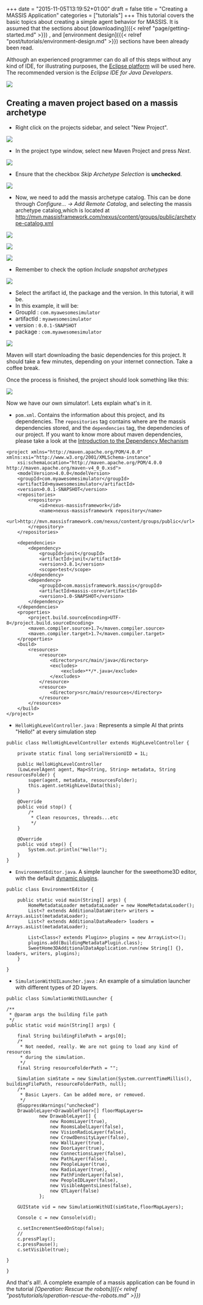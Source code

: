 +++
date = "2015-11-05T13:19:52+01:00"
draft = false
title = "Creating a MASSIS Application"
categories = ["tutorials"]
+++
This tutorial covers the basic topics about creating a simple agent behavior for MASSIS. It is assumed that the sections about
[downloading]({{< relref "page/getting-started.md" >}}) , and
[environment design]({{< relref "post/tutorials/environment-design.md" >}}) sections have been already been read.

Although an experienced programmer can do all of this steps without any kind of IDE, for illustrating purposes, the [Eclipse platform](http://www.eclipse.org/downloads/) will be used here. The recommended version is the _Eclipse IDE for Java Developers_.

![](http://i.imgur.com/6574ISB.png)

## Creating a maven project based on a massis archetype

- Right click on the projects sidebar, and select "New Project".

![](http://i.imgur.com/jHjluiC.png)

- In the project type window, select new Maven Project and press _Next_.

![](http://i.imgur.com/nekxikS.png)

- Ensure that the checkbox _Skip Archetype Selection_ is **unchecked**.

![](http://i.imgur.com/uNrk3nQ.png)

- Now, we need to add the massis archetype catalog. This can be done through _Configure... -> Add Remote Catalog_, and selecting the massis archetype catalog,which is located at http://mvn.massisframework.com/nexus/content/groups/public/archetype-catalog.xml

![](http://i.imgur.com/NwtY4Wk.png)


![](http://i.imgur.com/0KDUOcB.png)


![](http://i.imgur.com/hRWww0Z.png)

- Remember to check the option _Include snapshot archetypes_

![](http://i.imgur.com/3lvAJlo.png)

- Select the artifact id, the package and the version. In this tutorial, it will be.
- In this example, it will be:
 - GroupId : `com.myawesomesimulator`
 - artifactId : `myawesomesimulator`
 - version : `0.0.1-SNAPSHOT`
 - package : `com.myawesomesimulator`

![](http://i.imgur.com/IrXGbgv.png)

Maven will start downloading the basic dependencies for this project. It should take a few minutes, depending on your internet connection. Take a coffee break.

Once the process is finished, the project should look something like this:

![](http://i.imgur.com/95aEmU2.png)

Now we have our own simulator!. Lets explain what's in it.

- `pom.xml`. Contains the information about this project, and its dependencies. The `repositories` tag contains where are the massis dependencies stored, and the `dependencies` tag, the dependencies of our project. If you want to know more about maven dependencies, please take a look at the [Introduction to the Dependency Mechanism](https://maven.apache.org/guides/introduction/introduction-to-dependency-mechanism.html)

```
<project xmlns="http://maven.apache.org/POM/4.0.0" xmlns:xsi="http://www.w3.org/2001/XMLSchema-instance"
	xsi:schemaLocation="http://maven.apache.org/POM/4.0.0 http://maven.apache.org/maven-v4_0_0.xsd">
	<modelVersion>4.0.0</modelVersion>
	<groupId>com.myawesomesimulator</groupId>
	<artifactId>myawesomesimulator</artifactId>
	<version>0.0.1-SNAPSHOT</version>
    <repositories>
        <repository>
            <id>nexus-massisframework</id>
            <name>nexus-massisframework repository</name>
            <url>http://mvn.massisframework.com/nexus/content/groups/public</url>
        </repository>
    </repositories>

	<dependencies>
		<dependency>
			<groupId>junit</groupId>
			<artifactId>junit</artifactId>
			<version>3.8.1</version>
			<scope>test</scope>
		</dependency>
		<dependency>
			<groupId>com.massisframework.massis</groupId>
			<artifactId>massis-core</artifactId>
			<version>1.0-SNAPSHOT</version>
		</dependency>
	</dependencies>
	<properties>
		<project.build.sourceEncoding>UTF-8</project.build.sourceEncoding>
		<maven.compiler.source>1.7</maven.compiler.source>
		<maven.compiler.target>1.7</maven.compiler.target>
	</properties>
	<build>
		<resources>
			<resource>
				<directory>src/main/java</directory>
				<excludes>
					<exclude>**/*.java</exclude>
				</excludes>
			</resource>
			<resource>
				<directory>src/main/resources</directory>
			</resource>
		</resources>
	</build>
</project>

```

- `HelloHighLevelController.java` : Represents a simple AI that prints "Hello!" at every simulation step

```
public class HelloHighLevelController extends HighLevelController {

	private static final long serialVersionUID = 1L;
	
	public HelloHighLevelController
    (LowLevelAgent agent, Map<String, String> metadata, String resourcesFolder) {
		super(agent, metadata, resourcesFolder);
		this.agent.setHighLevelData(this);
	}

	@Override
	public void stop() {
		/*
		 * Clean resources, threads...etc
		 */
	}

	@Override
	public void step() {
		System.out.println("Hello!");
	}
}
```

- `EnvironmentEditor.java`. A simple launcher for the sweethome3D editor, with the default [dynamic plugins](#TODO).

```
public class EnvironmentEditor {

	public static void main(String[] args) {
		HomeMetadataLoader metadataLoader = new HomeMetadataLoader();
		List<? extends AdditionalDataWriter> writers = Arrays.asList(metadataLoader);
		List<? extends AdditionalDataReader> loaders = Arrays.asList(metadataLoader);

		List<Class<? extends Plugin>> plugins = new ArrayList<>();
		plugins.add(BuildingMetadataPlugin.class);
		SweetHome3DAdditionalDataApplication.run(new String[] {}, loaders, writers, plugins);
	}

}
```

- `SimulationWithUILauncher.java` : An example of a simulation launcher with different types of 2D layers.

```
public class SimulationWithUILauncher {

/**
 * @param args the building file path
 */
public static void main(String[] args) {

    final String buildingFilePath = args[0];
    /*
     * Not needed, really. We are not going to load any kind of resources
     * during the simulation.
     */
    final String resourceFolderPath = "";

    Simulation simState = new Simulation(System.currentTimeMillis(), buildingFilePath, resourceFolderPath, null);
    /**
     * Basic Layers. Can be added more, or removed.
     */
    @SuppressWarnings("unchecked")
    DrawableLayer<DrawableFloor>[] floorMapLayers=
            new DrawableLayer[] {
                new RoomsLayer(true),
                new RoomsLabelLayer(false),
                new VisionRadioLayer(false),
                new CrowdDensityLayer(false),
                new WallLayer(true),
                new DoorLayer(true),
                new ConnectionsLayer(false),
                new PathLayer(false),
                new PeopleLayer(true),
                new RadioLayer(true),
                new PathFinderLayer(false),
                new PeopleIDLayer(false),
                new VisibleAgentsLines(false),
                new QTLayer(false)
            };

    GUIState vid = new SimulationWithUI(simState,floorMapLayers);

    Console c = new Console(vid);

    c.setIncrementSeedOnStop(false);
    //
    c.pressPlay();
    c.pressPause();
    c.setVisible(true);

}

}

```

And that's all!. A complete example of a massis application can be found in the tutorial _[Operation: Rescue the robots]({{< relref "post/tutorials/operation-rescue-the-robots.md" >}})_







